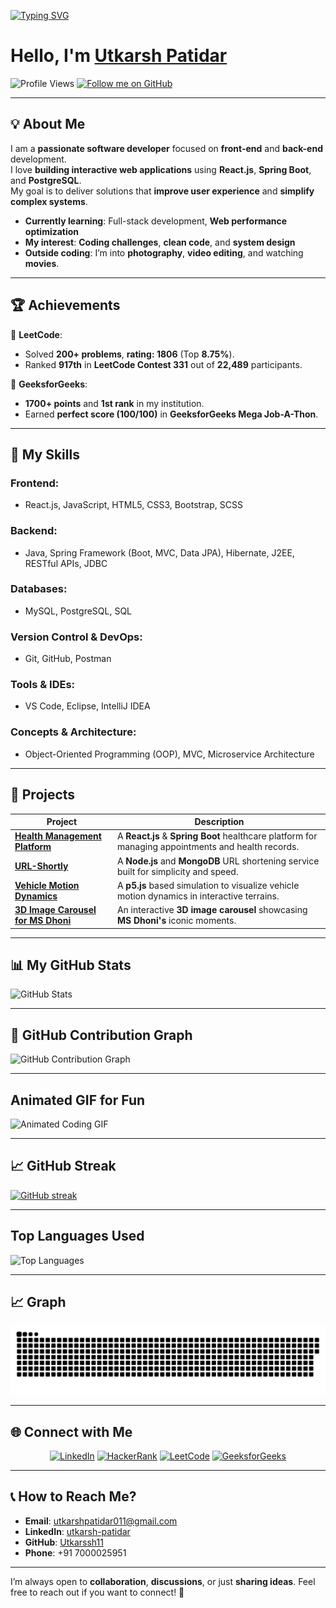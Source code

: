 [![Typing SVG](https://readme-typing-svg.herokuapp.com?color=D73A7B&size=29&multiline=true&width=700&lines=Welcome+To+Utkarsh+Patidar's+GitHub+Profile)](https://git.io/typing-svg)


# Hello, I'm [Utkarsh Patidar](https://utkarshpatidar.vercel) 

![Profile Views](https://komarev.com/ghpvc/?username=utkarssh11&label=Profile%20Views&color=0e75b6&style=flat)
[![Follow me on GitHub](https://img.shields.io/github/followers/Utkarssh11?label=Follow&style=social)](https://github.com/Utkarssh11)

---

## 💡 About Me

I am a **passionate software developer** focused on **front-end** and **back-end** development.  
I love **building interactive web applications** using **React.js**, **Spring Boot**, and **PostgreSQL**.  
My goal is to deliver solutions that **improve user experience** and **simplify complex systems**.

-  **Currently learning**: Full-stack development, **Web performance optimization**
-  **My interest**: **Coding challenges**, **clean code**, and **system design**
-  **Outside coding**: I’m into **photography**, **video editing**, and watching **movies**.

---

## 🏆 Achievements

🎯 **LeetCode**:  
- Solved **200+ problems**, **rating: 1806** (Top **8.75%**).  
- Ranked **917th** in **LeetCode Contest 331** out of **22,489** participants.

🎯 **GeeksforGeeks**:  
- **1700+ points** and **1st rank** in my institution.  
- Earned **perfect score (100/100)** in **GeeksforGeeks Mega Job-A-Thon**.

---

## 🚀 My Skills

### Frontend:
- React.js, JavaScript, HTML5, CSS3, Bootstrap, SCSS

### Backend:
- Java, Spring Framework (Boot, MVC, Data JPA), Hibernate, J2EE, RESTful APIs, JDBC

### Databases:
- MySQL, PostgreSQL, SQL

###  Version Control & DevOps:
- Git, GitHub, Postman

###  Tools & IDEs:
- VS Code, Eclipse, IntelliJ IDEA

### Concepts & Architecture:
- Object-Oriented Programming (OOP), MVC, Microservice Architecture


---

## 🚀 Projects

| **Project** | **Description** |
|-------------|-----------------|
| [**Health Management Platform**](https://github.com/Utkarssh11/Health-Management-Platform) | A **React.js** & **Spring Boot** healthcare platform for managing appointments and health records. |
| [**URL-Shortly**](https://utkarssh11.github.io/URL-Shortly/) | A **Node.js** and **MongoDB** URL shortening service built for simplicity and speed. |
| [**Vehicle Motion Dynamics**](https://github.com/Utkarssh11/Vehicle-motion-dynamics) | A **p5.js** based simulation to visualize vehicle motion dynamics in interactive terrains. |
| [**3D Image Carousel for MS Dhoni**](https://utkarssh11.github.io/3D-Image-Carousel-For-MS-Dhoni/) | An interactive **3D image carousel** showcasing **MS Dhoni's** iconic moments. |

---

## 📊 My GitHub Stats

![GitHub Stats](https://github-readme-stats.vercel.app/api?username=utkarssh11&show_icons=true&theme=radical&hide_title=true&count_private=true)

---

## 🐍 GitHub Contribution Graph

![GitHub Contribution Graph](https://github-readme-activity-graph.vercel.app/graph?username=Utkarssh11&theme=react-dark&bg_color=000000&color=00ff00&line=00ff00&point=ff0000)

---

##  Animated GIF for Fun

![Animated Coding GIF](https://media.giphy.com/media/3o6Zt7wDrkR8ST6epO/giphy.gif)

---

## 📈 GitHub Streak

[![GitHub streak](https://github-readme-streak-stats.herokuapp.com/?user=utkarssh11&theme=highcontrast)](https://github.com/DenverCoder1/github-readme-streak-stats)

---

##  Top Languages Used

![Top Languages](https://github-readme-stats.vercel.app/api/top-langs/?username=utkarssh11&layout=compact&theme=dark)

---

## 📈 Graph

<p align="center">
   <img src="https://github.com/killshotxd/svgIcons/blob/main/github-contribution-grid-snake.svg" alt="snake">
</p>

---

## 🌐 Connect with Me

<p align="center">
  <a href="https://linkedin.com/in/utkarsh-patidar-800081221" target="_blank"><img src="https://img.shields.io/badge/LinkedIn-0A66C2?style=flat&logo=linkedin&logoColor=white" height="30" alt="LinkedIn" /></a>
  <a href="https://www.hackerrank.com/utkarshpatidar01" target="_blank"><img src="https://img.shields.io/badge/HackerRank-2EC866?style=flat&logo=hackerrank&logoColor=white" height="30" alt="HackerRank" /></a>
  <a href="https://leetcode.com/utkarssh_" target="_blank"><img src="https://img.shields.io/badge/LeetCode-FFA116?style=flat&logo=leet-code&logoColor=black" height="30" alt="LeetCode" /></a>
  <a href="https://auth.geeksforgeeks.org/user/utkarshpaqzjs" target="_blank"><img src="https://img.shields.io/badge/GeeksforGeeks-5E7C1D?style=flat&logo=geeksforgeeks&logoColor=white" height="30" alt="GeeksforGeeks" /></a>
</p>

---

## 📞 How to Reach Me?

- **Email**: [utkarshpatidar011@gmail.com](mailto:utkarshpatidar011@gmail.com)
- **LinkedIn**: [utkarsh-patidar](https://linkedin.com/in/utkarsh-patidar)
- **GitHub**: [Utkarssh11](https://github.com/Utkarssh11)
- **Phone**: +91 7000025951

---

I’m always open to **collaboration**, **discussions**, or just **sharing ideas**. Feel free to reach out if you want to connect! 🌟

